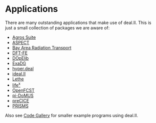 Applications
============

There are many outstanding applications that make use of deal.II. This is just a small collection of packages we are aware of:

- [Agros Suite](http://www.agros2d.org/)
- [ASPECT](https://aspect.geodynamics.org)
- [Bay Area Radiation Transport](https://github.com/SlaybaughLab/BART/)
- [DFT-FE](https://sites.google.com/umich.edu/dftfe)
- [DOpElib](https://winnifried.github.io/dopelib/)
- [ExaDG](https://github.com/exadg/exadg)
- [hyper.deal](https://github.com/hyperdeal/hyperdeal)
- [ideal.II](https://instatdealii.github.io/idealii/dev/)
- [Lethe](https://github.com/lethe-cfd/lethe)
- [life<sup>x</sup>](https://lifex.gitlab.io/)
- [OpenFCST](http://www.openfcst.mece.ualberta.ca/)
- [pi-DoMUS](https://github.com/mathLab/pi-DoMUS)
- [preCICE](https://www.precice.org)
- [PRISMS](http://www.prisms-center.org/#/ctools/software)

Also see [Code Gallery](code_gallery.md) for smaller example programs using deal.II.
